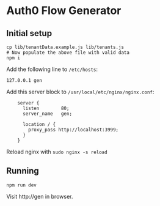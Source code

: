 # Auth0 Flow Generator

## Initial setup

```
cp lib/tenantData.example.js lib/tenants.js
# Now populate the above file with valid data
npm i
```

Add the following line to `/etc/hosts`:

```
127.0.0.1 gen
```

Add this server block to `/usr/local/etc/nginx/nginx.conf`:

```
    server {
      listen        80;
      server_name   gen;

      location / {
        proxy_pass http://localhost:3999;
      }
    }
```

Reload nginx with `sudo nginx -s reload`

## Running

```
npm run dev
```

Visit http://gen in browser.
